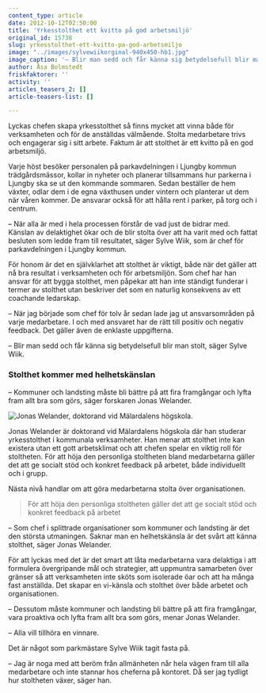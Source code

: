 ```yaml
---
content_type: article
date: 2012-10-12T02:50:00
title: 'Yrkesstolthet ett kvitto på god arbetsmiljö'
original_id: 15738
slug: yrkesstolthet-ett-kvitto-pa-god-arbetsmiljo
image: "../images/sylvewiikorginal-940x450-hb1.jpg"
image_caption: '– Blir man sedd och får känna sig betydelsefull blir man stolt, säger Sylve Wiik, parkchef i Ljungby kommun. '
author: Åsa Bolmstedt
friskfaktorer: ''
activity: ''
articles_teasers_2: []
article-teasers-list: []

---
```


Lyckas chefen skapa yrkesstolthet så finns mycket att vinna både för verksamheten och för de anställdas välmående. Stolta medarbetare trivs och engagerar sig i sitt arbete. Faktum är att stolthet är ett kvitto på en god arbetsmiljö.

Varje höst besöker personalen på parkavdelningen i Ljungby kommun trädgårdsmässor, kollar in nyheter och planerar tillsammans hur parkerna i Ljungby ska se ut den kommande sommaren. Sedan beställer de hem växter, odlar dem i de egna växthusen under vintern och planterar ut dem när våren kommer. De ansvarar också för att hålla rent i parker, på torg och i centrum.

– När alla är med i hela processen förstår de vad just de bidrar med. Känslan av delaktighet ökar och de blir stolta över att ha varit med och fattat besluten som ledde fram till resultatet, säger Sylve Wiik, som är chef för parkavdelningen i Ljungby kommun.

För honom är det en självklarhet att stolthet är viktigt, både när det gäller att nå bra resultat i verksamheten och för arbetsmiljön. Som chef har han ansvar för att bygga stolthet, men påpekar att han inte ständigt funderar i termer av stolthet utan beskriver det som en naturlig konsekvens av ett coachande ledarskap.

– När jag började som chef för tolv år sedan lade jag ut ansvarsområden på varje medarbetare. I och med ansvaret har de rätt till positiv och negativ feedback. Det gäller även de enklaste uppgifterna.

– Blir man sedd och får känna sig betydelsefull blir man stolt, säger Sylve Wiik.

### Stolthet kommer med helhetskänslan

– Kommuner och landsting måste bli bättre på att fira framgångar och lyfta fram allt bra som görs, säger forskaren Jonas Welander.

![Jonas Welander, doktorand vid Mälardalens högskola.](https://www.suntarbetsliv.se/wp-content/uploads/2012/10/jonas-w-160x205-ab-1.jpg "Jonas Welander, doktorand vid Mälardalens högskola.")

Jonas Welander är doktorand vid Mälardalens högskola där han studerar yrkesstolthet i kommunala verksamheter. Han menar att stolthet inte kan existera utan ett gott arbetsklimat och att chefen spelar en viktig roll för stoltheten. För att höja den personliga stoltheten bland medarbetarna gäller det att ge socialt stöd och konkret feedback på arbetet, både individuellt och i grupp.

Nästa nivå handlar om att göra medarbetarna stolta över organisationen.

> För att höja den personliga stoltheten gäller det att ge socialt stöd och konkret feedback på arbetet

– Som chef i splittrade organisationer som kommuner och landsting är det den största utmaningen. Saknar man en helhetskänsla är det svårt att känna stolthet, säger Jonas Welander.

För att lyckas med det är det smart att låta medarbetarna vara delaktiga i att formulera övergripande mål och strategier, att uppmuntra samarbeten över gränser så att verksamheten inte sköts som isolerade öar och att ha många fast anställda. Det skapar en vi-känsla och stolthet över både arbetet och organisationen.

– Dessutom måste kommuner och landsting bli bättre på att fira framgångar, vara proaktiva och lyfta fram allt bra som görs, menar Jonas Welander.

– Alla vill tillhöra en vinnare.

Det är något som parkmästare Sylve Wiik tagit fasta på.

– Jag är noga med att beröm från allmänheten når hela vägen fram till alla medarbetare och inte stannar hos cheferna på kontoret. Då ser jag tydligt hur stoltheten växer, säger han.

